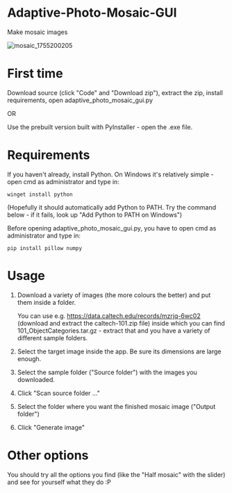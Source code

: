# Adaptive-Photo-Mosaic-GUI
Make mosaic images 

![mosaic_1755200205](https://github.com/user-attachments/assets/390486e4-2b7a-4337-9257-812b236ff384)


# First time
Download source (click "Code" and "Download zip"), extract the zip, install requirements, open adaptive_photo_mosaic_gui.py

  OR

Use the prebuilt version built with PyInstaller - open the .exe file.

# Requirements
If you haven't already, install Python. On Windows it's relatively simple - open cmd as administrator and type in: 

    winget install python

(Hopefully it should automatically add Python to PATH. Try the command below - if it fails, look up "Add Python to PATH on Windows")


Before opening adaptive_photo_mosaic_gui.py, you have to open cmd as administrator and type in:

    pip install pillow numpy

# Usage
1. Download a variety of images (the more colours the better) and put them inside a folder.

    You can use e.g. https://data.caltech.edu/records/mzrjq-6wc02 (download and extract the caltech-101.zip file) inside which you can find 101_ObjectCategories.tar.gz - extract that and you have a variety of different sample folders.

2. Select the target image inside the app. Be sure its dimensions are large enough.

3. Select the sample folder ("Source folder") with the images you downloaded.

4. Click "Scan source folder ..."

5. Select the folder where you want the finished mosaic image ("Output folder")

  6. Click "Generate image"

# Other options
  You should try all the options you find (like the "Half mosaic" with the slider) and see for yourself what they do :P
